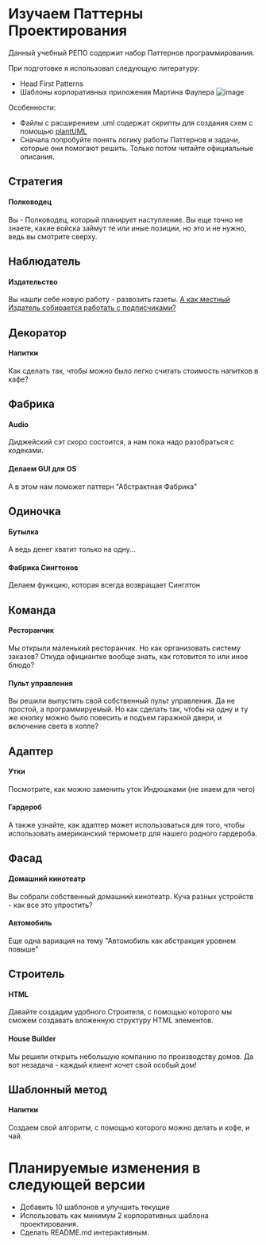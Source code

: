 # Изучаем Паттерны Проектирования
Данный учебный РЕПО содержит набор Паттернов программирования.

При подготовке я использовал следующую литературу:
- Head First Patterns
- Шаблоны корпоративных приложения Мартина Фаулера
![image](https://user-images.githubusercontent.com/78168466/198394097-7d28a6c3-7aad-4fb1-8872-846ecc4a1629.png)

Особенности:
- Файлы с расширением .uml содержат скрипты для создания схем с помощью [plantUML](https://plantuml.com/)
- Сначала попробуйте понять логику работы Паттернов и задачи, которые они помогают решить. Только потом читайте официальные описания. 

## Стратегия
#### Полководец
Вы - Полководец, который планирует наступление. Вы еще точно не знаете, какие войска займут те или иные позиции, но это и не нужно, ведь вы смотрите сверху.

## Наблюдатель
####  Издательство
Вы нашли себе новую работу - развозить газеты. [А как местный Издатель собирается работать с подписчиками?](https://github.com/AlexRussianPyth/learn_oop/tree/main/head_first_book/observer "Необязательная подсказка")

## Декоратор
#### Напитки
Как сделать так, чтобы можно было легко считать стоимость напитков в кафе?

## Фабрика
#### Audio
Диджейский сэт скоро состоится, а нам пока надо разобраться с кодеками.
#### Делаем GUI для OS
А в этом нам поможет паттерн "Абстрактная Фабрика"

## Одиночка
#### Бутылка
А ведь денег хватит только на одну...
#### Фабрика Сингтонов
Делаем функцию, которая всегда возвращает Синглтон


## Команда
#### Ресторанчик
Мы открыли маленький ресторанчик. Но как организовать систему заказов? Откуда официантке вообще знать, как готовится то или иное блюдо?
#### Пульт управления
Вы решили выпустить свой собственный пульт управления. Да не простой, а программируемый. Но как сделать так, чтобы на одну и ту же кнопку можно было повесить и подъем гаражной двери, и включение света в холле?

## Адаптер
#### Утки
Посмотрите, как можно заменить уток Индюшками (не знаем для чего)
#### Гардероб
А также узнайте, как адаптер может использоваться для того, чтобы использовать американский термометр для нашего родного гардероба.  

## Фасад
#### Домашний кинотеатр
Вы собрали собственный домашний кинотеатр. Куча разных устройств - как все это упростить?
#### Автомобиль
Еще одна вариация на тему "Автомобиль как абстракция уровнем повыше"

## Строитель
#### HTML
Давайте создадим удобного Строителя, с помощью которого мы сможем создавать вложенную структуру HTML элементов.
#### House Builder
Мы решили открыть небольшую компанию по производству домов. Да вот незадача - каждый клиент хочет свой особый дом!

## Шаблонный метод
#### Напитки
Создаем свой алгоритм, с помощью которого можно делать и кофе, и чай.


# Планируемые изменения в следующей версии
- Добавить 10 шаблонов и улучшить текущие
- Использовать как минимум 2 корпоративных шаблона проектирования.
- Сделать README.md интерактивным.





